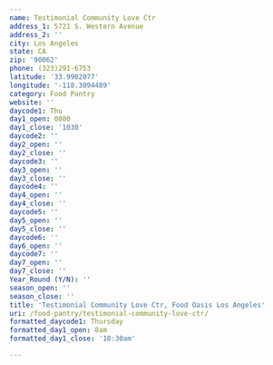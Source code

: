 ```yaml
---
name: Testimonial Community Love Ctr
address_1: 5721 S. Western Avenue
address_2: ''
city: Los Angeles
state: CA
zip: '90062'
phone: (323)291-6753
latitude: '33.9902077'
longitude: '-118.3094489'
category: Food Pantry
website: ''
daycode1: Thu
day1_open: 0800
day1_close: '1030'
daycode2: ''
day2_open: ''
day2_close: ''
daycode3: ''
day3_open: ''
day3_close: ''
daycode4: ''
day4_open: ''
day4_close: ''
daycode5: ''
day5_open: ''
day5_close: ''
daycode6: ''
day6_open: ''
daycode7: ''
day7_open: ''
day7_close: ''
Year_Round (Y/N): ''
season_open: ''
season_close: ''
title: 'Testimonial Community Love Ctr, Food Oasis Los Angeles'
uri: /food-pantry/testimonial-community-love-ctr/
formatted_daycode1: Thursday
formatted_day1_open: 8am
formatted_day1_close: '10:30am'

---
```

